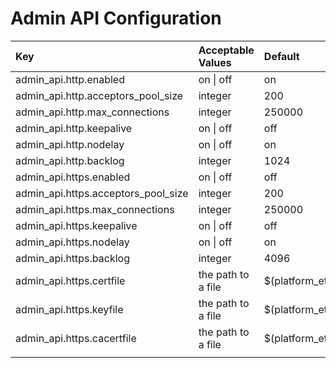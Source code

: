 # Admin API Configuration

| Key | Acceptable Values | Default |
| :--- | :--- | :--- |
| admin\_api.http.enabled | on \| off | on |
| admin\_api.http.acceptors\_pool\_size | integer | 200 |
| admin\_api.http.max\_connections | integer | 250000 |
| admin\_api.http.keepalive | on \| off | off |
| admin\_api.http.nodelay | on \| off | on |
| admin\_api.http.backlog | integer | 1024 |
| admin\_api.https.enabled | on \| off | off |
| admin\_api.https.acceptors\_pool\_size | integer | 200 |
| admin\_api.https.max\_connections | integer | 250000 |
| admin\_api.https.keepalive | on \| off | off |
| admin\_api.https.nodelay | on \| off | on |
| admin\_api.https.backlog | integer | 4096 |
| admin\_api.https.certfile | the path to a file | $\(platform\_etc\_dir\)/cert.pem |
| admin\_api.https.keyfile | the path to a file | $\(platform\_etc\_dir\)/key.pem |
| admin\_api.https.cacertfile | the path to a file | $\(platform\_etc\_dir\)/cacert.pem |
|  |  |  |

